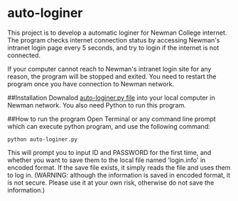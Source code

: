 # auto-loginer
This project is to develop a automatic loginer for Newman College internet. The program checks internet connection status by accessing Newman's intranet login page every 5 seconds, and try to login if the internet is not connected.

If your computer cannot reach to Newman's intranet login site for any reason, the program will be stopped and exited. You need to restart the program once you have connection to Newman network.

##Installation
Downalod [auto-loginer.py file](https://github.com/fogony/auto-loginer/archive/v0.1.zip) into your local computer in Newman network.
You also need Python to run this program.

##How to run the program
Open Terminal or any command line prompt which can execute python program, and use the following command:

```
python auto-loginer.py
```

This will prompt you to input ID and PASSWORD for the first time, and whether you want to save them to the local file named 'login.info' in encoded format. If the save file exists, it simply reads the file and uses them to log in. (WARNING: although the information is saved in encoded format, it is not secure. Please use it at your own risk, otherwise do not save the information.)

